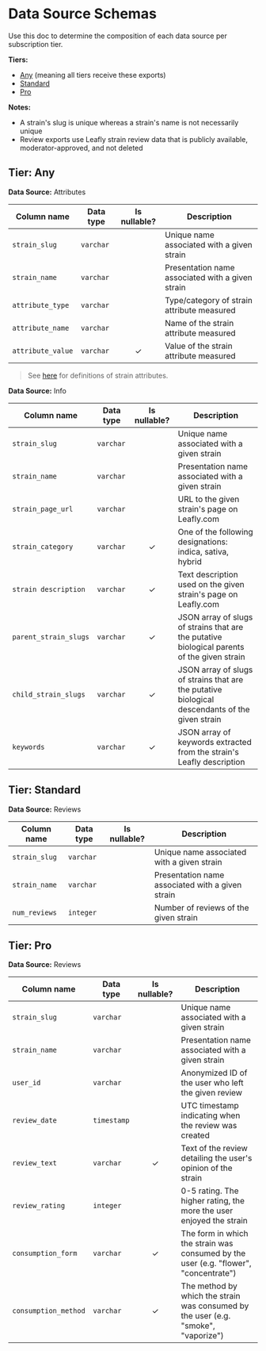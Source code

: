 # Data Source Schemas

Use this doc to determine the composition of each data source per subscription tier.

**Tiers:**
- [Any](#tier-any) (meaning all tiers receive these exports)
- [Standard](#tier-standard)
- [Pro](#tier-pro)

**Notes:**
- A strain's slug is unique whereas a strain's name is not necessarily unique
- Review exports use Leafly strain review data that is publicly available, moderator-approved, and not deleted

## Tier: Any

**Data Source:** Attributes

| Column name | Data type | Is nullable? | Description |
| --- | --- | :---: | --- |
| `strain_slug` | `varchar` | | Unique name associated with a given strain |
| `strain_name` | `varchar` | | Presentation name associated with a given strain |
| `attribute_type` | `varchar` | | Type/category of strain attribute measured |
| `attribute_name` | `varchar` | | Name of the strain attribute measured |
| `attribute_value` | `varchar` | &check; | Value of the strain attribute measured |

> See [here](STRAIN_ATTRIBUTE_DEFINTIONS.md "Strain attribute definitions") for definitions of strain attributes.

**Data Source:** Info

| Column name | Data type | Is nullable? | Description |
| --- | --- | :---: | --- |
| `strain_slug` | `varchar` | | Unique name associated with a given strain |
| `strain_name` | `varchar` | | Presentation name associated with a given strain |
| `strain_page_url` | `varchar` | | URL to the given strain's page on Leafly.com |
| `strain_category` | `varchar` | &check; | One of the following designations: indica, sativa, hybrid |
| `strain description` | `varchar` | &check; | Text description used on the given strain's page on Leafly.com |
| `parent_strain_slugs` | `varchar` | &check; | JSON array of slugs of strains that are the putative biological parents of the given strain |
| `child_strain_slugs` | `varchar` | &check; | JSON array of slugs of strains that are the putative biological descendants of the given strain |
| `keywords` | `varchar` | &check; | JSON array of keywords extracted from the strain's Leafly description |

## Tier: Standard

**Data Source:** Reviews

| Column name | Data type | Is nullable? | Description |
| --- | --- | :---: | --- |
| `strain_slug` | `varchar` | | Unique name associated with a given strain |
| `strain_name` | `varchar` | | Presentation name associated with a given strain |
| `num_reviews` | `integer` | | Number of reviews of the given strain|

## Tier: Pro

**Data Source:** Reviews

| Column name | Data type | Is nullable? | Description |
| --- | --- | :---: | --- |
| `strain_slug` | `varchar` | | Unique name associated with a given strain |
| `strain_name` | `varchar` | | Presentation name associated with a given strain |
| `user_id` | `varchar` | | Anonymized ID of the user who left the given review |
| `review_date` | `timestamp` | | UTC timestamp indicating when the review was created |
| `review_text` | `varchar` | &check; | Text of the review detailing the user's opinion of the strain |
| `review_rating` | `integer` | | 0-5 rating. The higher rating, the more the user enjoyed the strain |
| `consumption_form` | `varchar` | &check; | The form in which the strain was consumed by the user (e.g. "flower", "concentrate") |
| `consumption_method` | `varchar` | &check; | The method by which the strain was consumed by the user (e.g. "smoke", "vaporize") |
